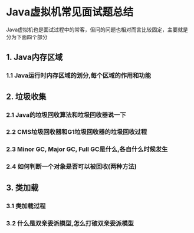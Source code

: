 # Java虚拟机常见面试题总结
Java虚拟机也是面试过程中的常客，但问的问题也相对而言比较固定，主要就是分为下面四个部分

## 1. Java内存区域

### 1.1 Java运行时内存区域的划分,每个区域的作用和功能

## 2. 垃圾收集

### 2.1 Java的垃圾回收算法和垃圾回收器说一下

### 2.2 CMS垃圾回收器和G1垃圾回收器的垃圾回收过程

### 2.3 Minor GC, Major GC, Full GC是什么,各自什么时候发生

### 2.4 如何判断一个对象是否可以被回收(两种方法)

## 3. 类加载

### 3.1 类加载过程

### 3.2 什么是双亲委派模型,怎么打破双亲委派模型
